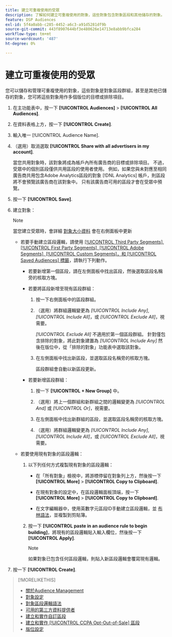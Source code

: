 ```yaml
---
title: 建立可重複使用的受眾
description: 了解如何建立可重複使用的對象，這些對象包含對象區段和其他儲存的對象。
feature: DSP Audiences
exl-id: 5f4a0abb-c285-4452-a6c3-a91d5281df9b
source-git-commit: 443f8907644bf3e480626e14713e8abb9bfca284
workflow-type: tm+mt
source-wordcount: '487'
ht-degree: 0%

---
```


# 建立可重複使用的受眾

<!-- "Saved audience" is used in UI (where?), but "saved" is a state, not a type. "Reusable audience" sounds better in a description. "Audience template" isn't right, either, since it implies you can edit it on the fly to create a new, different audience. Some other term? -->

您可以儲存和管理可重複使用的對象，這些對象是對象區段群組，甚至是其他已儲存的對象，您可將這些對象用作多個版位的目標或排除項目。

1. 在主功能表中，按一下 **[!UICONTROL Audiences]** > **[!UICONTROL All Audiences]**.

1. 在資料表格上方，按一下 **[!UICONTROL Create]**.

1. 輸入唯一 [!UICONTROL Audience Name].

1. （選用）取消選取 **[!UICONTROL Share with all advertisers in my account]**.

   當您共用對象時，該對象將成為帳戶內所有廣告商的目標或排除項目。 不過，受眾中的個別區段僅供共用區段的使用者使用。 例如，如果您與未對應至相同廣告商共用包含Adobe Analytics區段的對象 [!DNL Analytics] 帳戶，則區段將不會預覽該廣告商在該對象中。 只有該廣告商可用的區段才會在受眾中預覽。

1. 按一下 **[!UICONTROL Save]**.

1. 建立對象：

   >[!NOTE]
   >
   >當您建立受眾時，會詳細 [對象大小資料](audience-about.md) 會在右側面板中更新

   * 若要手動建立區段邏輯，請使用 [[!UICONTROL Third Party Segments], [!UICONTROL First Party Segments], [!UICONTROL Adobe Segments], [!UICONTROL Custom Segments]，和 [!UICONTROL Saved Audiences] 標籤](audience-settings.md)，請執行下列動作。

      * 若要新增第一個區段，請在左側面板中找出區段，然後選取區段名稱旁的核取方塊。

      * 若要將區段新增至現有區段群組：

         1. 按一下右側面板中的區段群組。

         1. （選用）將群組邏輯變更為 *[!UICONTROL Include Any]*, *[!UICONTROL Include All]*，或 *[!UICONTROL Exclude All]*，視需要。

            *[!UICONTROL Exclude All]* 不適用於第一個區段群組。 針對僅包含排除的對象，將此對象建置為 *[!UICONTROL Include Any]* 然後在版位中，從「排除的對象」功能表中選取該對象。

         1. 在左側面板中找出新區段，並選取區段名稱旁的核取方塊。

            區段群組會自動以新區段更新。
      * 若要新增區段群組：

         1. 按一下 **[!UICONTROL + New Group]** 中。

         1. （選用）將上一個群組和新群組之間的邏輯變更為 *[!UICONTROL And]* 或 *[!UICONTROL Or]*，視需要。

         1. 在左側面板中找出新群組的區段，並選取區段名稱旁的核取方塊。

         1. （選用）將群組邏輯變更為 *[!UICONTROL Include Any]*, *[!UICONTROL Include All]*，或 *[!UICONTROL Exclude All]*，視需要。
   * 若要使用現有對象的區段邏輯：

      1. 以下列任何方式複製現有對象的區段邏輯：

         * 在「所有對象」檢視中，將游標停留在對象列上方，然後按一下 **[!UICONTROL More]** > **[!UICONTROL Copy to Clipboard]**.

         * 在現有對象的設定中，在區段邏輯面板頂端，按一下 **[!UICONTROL More]** > **[!UICONTROL Copy to Clipboard]**.

         * 在文字編輯器中，使用英數字元區段ID手動建立區段邏輯，並 [布林語法](audience-segment-logic-syntax.md)，並複製到剪貼簿。
      1. 按一下 **[!UICONTROL paste in an audience rule to begin building]**，將現有的區段邏輯貼入輸入欄位，然後按一下 **[!UICONTROL Apply]**.

         >[!NOTE]
         >
         >如果對象已包含任何區段邏輯，則貼入新區段邏輯會覆寫現有邏輯。




1. 按一下 **[!UICONTROL Create]**.

>[!MORELIKETHIS]
>
>* [關於Audience Management](audience-about.md)
>* [對象設定](audience-settings.md)
>* [對象區段邏輯語法](audience-segment-logic-syntax.md)
>* [可用的第三方資料提供者](third-party-data-providers.md)
>* [建立和實作自訂區段](custom-segment-create.md)
>* [建立和實作 [!UICONTROL CCPA Opt-Out-of-Sale] 區段](ccpa-opt-out-segment-create.md)
>* [版位設定](/help/dsp/campaign-management/placements/placement-settings.md)

